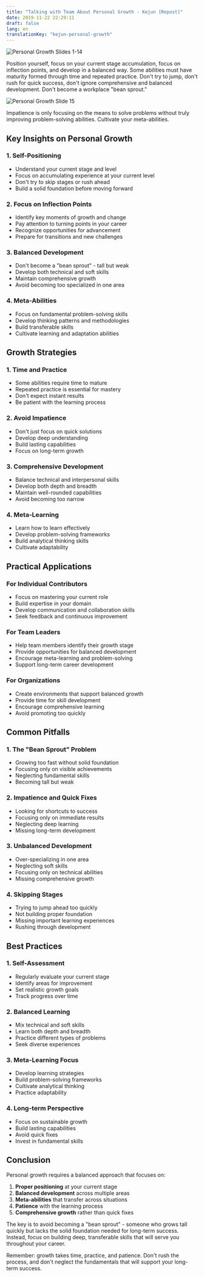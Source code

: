 ```yaml
---
title: "Talking with Team About Personal Growth - Kejun [Repost]"
date: 2019-11-22 22:29:11
draft: false
lang: en
translationKey: "kejun-personal-growth"
---
```


![Personal Growth Slides 1-14](../images/kejun-growth-slides.jpg)

Position yourself, focus on your current stage accumulation, focus on inflection points, and develop in a balanced way. Some abilities must have maturity formed through time and repeated practice. Don't try to jump, don't rush for quick success, don't ignore comprehensive and balanced development. Don't become a workplace "bean sprout."

![Personal Growth Slide 15](../images/kejun-growth-slide15.jpg)

Impatience is only focusing on the means to solve problems without truly improving problem-solving abilities. Cultivate your meta-abilities.

## Key Insights on Personal Growth

### 1. **Self-Positioning**
- Understand your current stage and level
- Focus on accumulating experience at your current level
- Don't try to skip stages or rush ahead
- Build a solid foundation before moving forward

### 2. **Focus on Inflection Points**
- Identify key moments of growth and change
- Pay attention to turning points in your career
- Recognize opportunities for advancement
- Prepare for transitions and new challenges

### 3. **Balanced Development**
- Don't become a "bean sprout" - tall but weak
- Develop both technical and soft skills
- Maintain comprehensive growth
- Avoid becoming too specialized in one area

### 4. **Meta-Abilities**
- Focus on fundamental problem-solving skills
- Develop thinking patterns and methodologies
- Build transferable skills
- Cultivate learning and adaptation abilities

## Growth Strategies

### 1. **Time and Practice**
- Some abilities require time to mature
- Repeated practice is essential for mastery
- Don't expect instant results
- Be patient with the learning process

### 2. **Avoid Impatience**
- Don't just focus on quick solutions
- Develop deep understanding
- Build lasting capabilities
- Focus on long-term growth

### 3. **Comprehensive Development**
- Balance technical and interpersonal skills
- Develop both depth and breadth
- Maintain well-rounded capabilities
- Avoid becoming too narrow

### 4. **Meta-Learning**
- Learn how to learn effectively
- Develop problem-solving frameworks
- Build analytical thinking skills
- Cultivate adaptability

## Practical Applications

### For Individual Contributors
- Focus on mastering your current role
- Build expertise in your domain
- Develop communication and collaboration skills
- Seek feedback and continuous improvement

### For Team Leaders
- Help team members identify their growth stage
- Provide opportunities for balanced development
- Encourage meta-learning and problem-solving
- Support long-term career development

### For Organizations
- Create environments that support balanced growth
- Provide time for skill development
- Encourage comprehensive learning
- Avoid promoting too quickly

## Common Pitfalls

### 1. **The "Bean Sprout" Problem**
- Growing too fast without solid foundation
- Focusing only on visible achievements
- Neglecting fundamental skills
- Becoming tall but weak

### 2. **Impatience and Quick Fixes**
- Looking for shortcuts to success
- Focusing only on immediate results
- Neglecting deep learning
- Missing long-term development

### 3. **Unbalanced Development**
- Over-specializing in one area
- Neglecting soft skills
- Focusing only on technical abilities
- Missing comprehensive growth

### 4. **Skipping Stages**
- Trying to jump ahead too quickly
- Not building proper foundation
- Missing important learning experiences
- Rushing through development

## Best Practices

### 1. **Self-Assessment**
- Regularly evaluate your current stage
- Identify areas for improvement
- Set realistic growth goals
- Track progress over time

### 2. **Balanced Learning**
- Mix technical and soft skills
- Learn both depth and breadth
- Practice different types of problems
- Seek diverse experiences

### 3. **Meta-Learning Focus**
- Develop learning strategies
- Build problem-solving frameworks
- Cultivate analytical thinking
- Practice adaptability

### 4. **Long-term Perspective**
- Focus on sustainable growth
- Build lasting capabilities
- Avoid quick fixes
- Invest in fundamental skills

## Conclusion

Personal growth requires a balanced approach that focuses on:

1. **Proper positioning** at your current stage
2. **Balanced development** across multiple areas
3. **Meta-abilities** that transfer across situations
4. **Patience** with the learning process
5. **Comprehensive growth** rather than quick fixes

The key is to avoid becoming a "bean sprout" - someone who grows tall quickly but lacks the solid foundation needed for long-term success. Instead, focus on building deep, transferable skills that will serve you throughout your career.

Remember: growth takes time, practice, and patience. Don't rush the process, and don't neglect the fundamentals that will support your long-term success.
